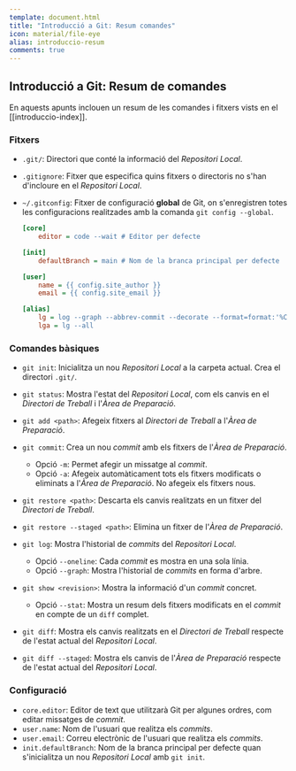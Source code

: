 ```yaml
---
template: document.html
title: "Introducció a Git: Resum comandes"
icon: material/file-eye
alias: introduccio-resum
comments: true
---
```


## Introducció a Git: Resum de comandes
En aquests apunts inclouen un resum de les comandes i fitxers
vists en el [[introduccio-index]].

### Fitxers
- `.git/`: Directori que conté la informació del _Repositori Local_.
- `.gitignore`: Fitxer que especifica quins fitxers o directoris
    no s'han d'incloure en el _Repositori Local_.
- `~/.gitconfig`: Fitxer de configuració __global__ de Git,
    on s'enregistren totes les configuracions realitzades
    amb la comanda `git config --global`.

    ```cfg title=".gitconfig"
    [core]
        editor = code --wait # Editor per defecte

    [init]
        defaultBranch = main # Nom de la branca principal per defecte

    [user]
        name = {{ config.site_author }}
        email = {{ config.site_email }}

    [alias]
        lg = log --graph --abbrev-commit --decorate --format=format:'%C(bold blue)%h%C(reset) - %C(bold green)(%ar)%C(reset) %C(white)%s%C(reset) %C(dim white)- %an%C(reset)%C(bold yellow)%d%C(reset)'
        lga = lg --all
    ```

### Comandes bàsiques
- `git init`: Inicialitza un nou _Repositori Local_ a la carpeta
    actual. Crea el directori `.git/`.

- `git status`: Mostra l'estat del _Repositori Local_, com els
    canvis en el _Directori de Treball_ i l'_Àrea de Preparació_.

- `git add <path>`: Afegeix fitxers al _Directori de Treball_ a
    l'_Àrea de Preparació_.

- `git commit`: Crea un nou _commit_ amb els fitxers de
    l'_Àrea de Preparació_.

    - Opció `-m`: Permet afegir un missatge al _commit_.
    - Opció `-a`: Afegeix automàticament tots els fitxers
        modificats o eliminats a l'_Àrea de
        Preparació_. No afegeix els fitxers nous.

- `git restore <path>`: Descarta els canvis realitzats en un fitxer
    del _Directori de Treball_.

- `git restore --staged <path>`: Elimina un fitxer de l'_Àrea de
    Preparació_.

- `git log`: Mostra l'historial de _commits_ del _Repositori Local_.

    - Opció `--oneline`: Cada _commit_ es mostra en una sola línia.
    - Opció `--graph`: Mostra l'historial de _commits_ en forma
        d'arbre.

- `git show <revision>`: Mostra la informació d'un _commit_ concret.

    - Opció `--stat`: Mostra un resum dels fitxers modificats
        en el _commit_ en compte de un `diff` complet.

- `git diff`: Mostra els canvis realitzats en el _Directori de Treball_
    respecte de l'estat actual del _Repositori Local_.

- `git diff --staged`: Mostra els canvis de l'_Àrea de Preparació_
    respecte de l'estat actual del _Repositori Local_.


### Configuració
- `core.editor`: Editor de text que utilitzarà Git per algunes ordres,
    com editar missatges de _commit_.
- `user.name`: Nom de l'usuari que realitza els _commits_.
- `user.email`: Correu electrònic de l'usuari que realitza els
    _commits_.
- `init.defaultBranch`: Nom de la branca principal per defecte
    quan s'inicialitza un nou _Repositori Local_ amb `git init`.
